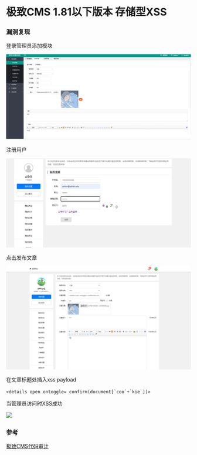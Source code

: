 # 极致CMS 1.81以下版本 存储型XSS

### 漏洞复现

登录管理员添加模块

![](image/jizhi-1.png)

注册用户

![](image/jizhi-2.png)

点击发布文章

![](image/jizhi-3.png)

在文章标题处插入xss payload

```<details open ontoggle= confirm(document[`coo`+`kie`])>```

当管理员访问时XSS成功

![](image/jizhi-4.png)



### 参考

[极致CMS代码审计](https://xz.aliyun.com/t/7861)
